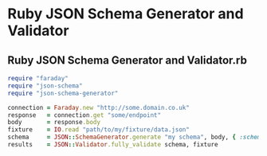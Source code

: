 # Ruby JSON Schema Generator and Validator

## Ruby JSON Schema Generator and Validator.rb

```ruby
require "faraday"
require "json-schema"
require "json-schema-generator"

connection = Faraday.new "http://some.domain.co.uk"
response   = connection.get "some/endpoint"
body       = response.body
fixture    = IO.read "path/to/my/fixture/data.json"
schema     = JSON::SchemaGenerator.generate "my schema", body, { :schema_version => "draft3" }
results    = JSON::Validator.fully_validate schema, fixture
```


